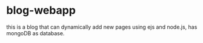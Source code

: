 # blog-webapp
this is a blog that can dynamically add new pages using ejs and node.js, has mongoDB as database.

